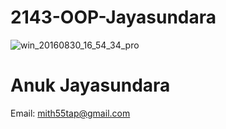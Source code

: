 # 2143-OOP-Jayasundara
![win_20160830_16_54_34_pro](https://scontent-dft4-2.xx.fbcdn.net/t31.0-8/14324202_853501444749612_6071457534153903894_o.jpg)
# Anuk Jayasundara
Email: mith55tap@gmail.com
